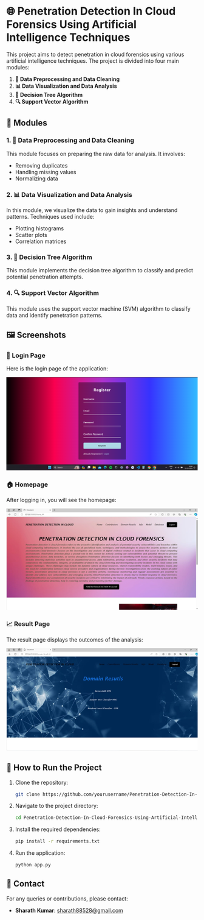 # 🌐 Penetration Detection In Cloud Forensics Using Artificial Intelligence Techniques

This project aims to detect penetration in cloud forensics using various artificial intelligence techniques. The project is divided into four main modules:

1. **🧹 Data Preprocessing and Data Cleaning**
2. **📊 Data Visualization and Data Analysis**
3. **🌳 Decision Tree Algorithm**
4. **🔍 Support Vector Algorithm**

## 📂 Modules

### 1. 🧹 Data Preprocessing and Data Cleaning
This module focuses on preparing the raw data for analysis. It involves:
- Removing duplicates
- Handling missing values
- Normalizing data

### 2. 📊 Data Visualization and Data Analysis
In this module, we visualize the data to gain insights and understand patterns. Techniques used include:
- Plotting histograms
- Scatter plots
- Correlation matrices

### 3. 🌳 Decision Tree Algorithm
This module implements the decision tree algorithm to classify and predict potential penetration attempts.

### 4. 🔍 Support Vector Algorithm
This module uses the support vector machine (SVM) algorithm to classify data and identify penetration patterns.

## 🖼️ Screenshots

### 🔐 Login Page
Here is the login page of the application:

![Login Page](images/login_page.png)

### 🏠 Homepage
After logging in, you will see the homepage:

![Homepage](images/homepage.png)

### 📈 Result Page
The result page displays the outcomes of the analysis:

![Result Page](images/result_page.png)

## 🚀 How to Run the Project

1. Clone the repository:
    ```sh
    git clone https://github.com/yourusername/Penetration-Detection-In-Cloud-Forensics-Using-Artificial-Intelligence-Techniques.git
    ```
2. Navigate to the project directory:
    ```sh
    cd Penetration-Detection-In-Cloud-Forensics-Using-Artificial-Intelligence-Techniques
    ```
3. Install the required dependencies:
    ```sh
    pip install -r requirements.txt
    ```
4. Run the application:
    ```sh
    python app.py
    ```

## 📧 Contact
For any queries or contributions, please contact:
- **Sharath Kumar**: sharath88528@gmail.com
